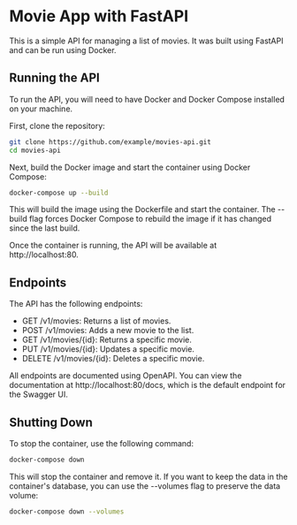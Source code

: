 # Movie App with FastAPI

This is a simple API for managing a list of movies. It was built using FastAPI and can be run using Docker.

## Running the API

To run the API, you will need to have Docker and Docker Compose installed on your machine.

First, clone the repository:

```bash
git clone https://github.com/example/movies-api.git
cd movies-api
```

Next, build the Docker image and start the container using Docker Compose:

```bash
docker-compose up --build
```

This will build the image using the Dockerfile and start the container. The --build flag forces Docker Compose to rebuild the image if it has changed since the last build.

Once the container is running, the API will be available at http://localhost:80.

## Endpoints

The API has the following endpoints:

- GET /v1/movies: Returns a list of movies.
- POST /v1/movies: Adds a new movie to the list.
- GET /v1/movies/{id}: Returns a specific movie.
- PUT /v1/movies/{id}: Updates a specific movie.
- DELETE /v1/movies/{id}: Deletes a specific movie.

All endpoints are documented using OpenAPI. You can view the documentation at http://localhost:80/docs, which is the default endpoint for the Swagger UI.

## Shutting Down

To stop the container, use the following command:

```bash
docker-compose down
```

This will stop the container and remove it. If you want to keep the data in the container's database, you can use the --volumes flag to preserve the data volume:

```bash
docker-compose down --volumes
```
